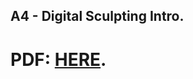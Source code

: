 ## A4 - Digital Sculpting Intro. 
# PDF: [HERE](https://github.com/dacaldera/DMM_Fall2021/blob/main/course_content/pdfs/A4%20Digital%20Sculpting%20Intro.pdf). 
